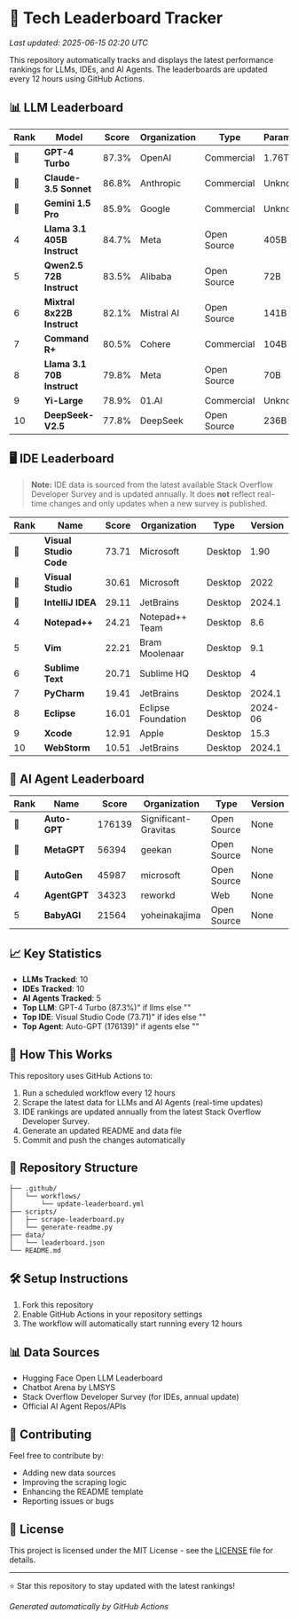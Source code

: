 # 🤖 Tech Leaderboard Tracker

*Last updated: 2025-06-15 02:20 UTC*

This repository automatically tracks and displays the latest performance rankings for LLMs, IDEs, and AI Agents. The leaderboards are updated every 12 hours using GitHub Actions.

## 📊 LLM Leaderboard

| Rank | Model | Score | Organization | Type | Parameters |
|------|-------|-------|--------------|------|------------|
| 🥇 | **GPT-4 Turbo** | 87.3% | OpenAI | Commercial | 1.76T |
| 🥈 | **Claude-3.5 Sonnet** | 86.8% | Anthropic | Commercial | Unknown |
| 🥉 | **Gemini 1.5 Pro** | 85.9% | Google | Commercial | Unknown |
| 4 | **Llama 3.1 405B Instruct** | 84.7% | Meta | Open Source | 405B |
| 5 | **Qwen2.5 72B Instruct** | 83.5% | Alibaba | Open Source | 72B |
| 6 | **Mixtral 8x22B Instruct** | 82.1% | Mistral AI | Open Source | 141B |
| 7 | **Command R+** | 80.5% | Cohere | Commercial | 104B |
| 8 | **Llama 3.1 70B Instruct** | 79.8% | Meta | Open Source | 70B |
| 9 | **Yi-Large** | 78.9% | 01.AI | Commercial | Unknown |
| 10 | **DeepSeek-V2.5** | 77.8% | DeepSeek | Open Source | 236B |

## 🖥️ IDE Leaderboard

> **Note:** IDE data is sourced from the latest available Stack Overflow Developer Survey and is updated annually. It does **not** reflect real-time changes and only updates when a new survey is published.

| Rank | Name | Score | Organization | Type | Version |
|------|------|-------|--------------|------|---------|
| 🥇 | **Visual Studio Code** | 73.71 | Microsoft | Desktop | 1.90 |
| 🥈 | **Visual Studio** | 30.61 | Microsoft | Desktop | 2022 |
| 🥉 | **IntelliJ IDEA** | 29.11 | JetBrains | Desktop | 2024.1 |
| 4 | **Notepad++** | 24.21 | Notepad++ Team | Desktop | 8.6 |
| 5 | **Vim** | 22.21 | Bram Moolenaar | Desktop | 9.1 |
| 6 | **Sublime Text** | 20.71 | Sublime HQ | Desktop | 4 |
| 7 | **PyCharm** | 19.41 | JetBrains | Desktop | 2024.1 |
| 8 | **Eclipse** | 16.01 | Eclipse Foundation | Desktop | 2024-06 |
| 9 | **Xcode** | 12.91 | Apple | Desktop | 15.3 |
| 10 | **WebStorm** | 10.51 | JetBrains | Desktop | 2024.1 |

## 🤖 AI Agent Leaderboard

| Rank | Name | Score | Organization | Type | Version |
|------|------|-------|--------------|------|---------|
| 🥇 | **Auto-GPT** | 176139 | Significant-Gravitas | Open Source | None |
| 🥈 | **MetaGPT** | 56394 | geekan | Open Source | None |
| 🥉 | **AutoGen** | 45987 | microsoft | Open Source | None |
| 4 | **AgentGPT** | 34323 | reworkd | Web | None |
| 5 | **BabyAGI** | 21564 | yoheinakajima | Open Source | None |

## 📈 Key Statistics

- **LLMs Tracked**: 10
- **IDEs Tracked**: 10
- **AI Agents Tracked**: 5
- **Top LLM**: GPT-4 Turbo (87.3%)" if llms else ""
- **Top IDE**: Visual Studio Code (73.71)" if ides else ""
- **Top Agent**: Auto-GPT (176139)" if agents else ""

## 🔄 How This Works

This repository uses GitHub Actions to:
1. Run a scheduled workflow every 12 hours
2. Scrape the latest data for LLMs and AI Agents (real-time updates)
3. IDE rankings are updated annually from the latest Stack Overflow Developer Survey.
4. Generate an updated README and data file
5. Commit and push the changes automatically

## 📁 Repository Structure

```
├── .github/
│   └── workflows/
│       └── update-leaderboard.yml
├── scripts/
│   ├── scrape-leaderboard.py
│   └── generate-readme.py
├── data/
│   └── leaderboard.json
└── README.md
```

## 🛠️ Setup Instructions

1. Fork this repository
2. Enable GitHub Actions in your repository settings
3. The workflow will automatically start running every 12 hours

## 📊 Data Sources

- Hugging Face Open LLM Leaderboard
- Chatbot Arena by LMSYS
- Stack Overflow Developer Survey (for IDEs, annual update)
- Official AI Agent Repos/APIs

## 🤝 Contributing

Feel free to contribute by:
- Adding new data sources
- Improving the scraping logic
- Enhancing the README template
- Reporting issues or bugs

## 📄 License

This project is licensed under the MIT License - see the [LICENSE](LICENSE) file for details.

---

⭐ Star this repository to stay updated with the latest rankings!

*Generated automatically by GitHub Actions*